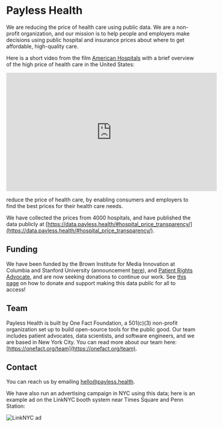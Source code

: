 # Payless Health

We are reducing the price of health care using public data. We are a non-profit organization, and our mission is to help people and employers make decisions using public hospital and insurance prices about where to get affordable, high-quality care.

Here is a short video from the film [American Hospitals](https://fixithealthcare.com/watch/) with a brief overview of the high price of health care in the United States:

<iframe width="560" height="315" src="https://www.youtube.com/embed/g3PFIX9HC_w?si=ewJaQVK0W8i8pHbX" title="YouTube video player" frameborder="0" allow="accelerometer; autoplay; clipboard-write; encrypted-media; gyroscope; picture-in-picture; web-share" allowfullscreen></iframe>

 reduce the price of health care, by enabling consumers and employers to find the best prices for their health care needs.

We have collected the prices from 4000 hospitals, and have published the data publicly at [https://data.payless.health/#hospital_price_transparency/](https://data.payless.health/#hospital_price_transparency/).

## Funding

We have been funded by the Brown Institute for Media Innovation at Columbia and Stanford University (announcement [here](https://brown.columbia.edu/22-23-magic/)), and [Patient Rights Advocate](https://www.patientrightsadvocate.org/), and are now seeking donations to continue our work. See [this page](/donate) on how to donate and support making this data public for all to access! 

## Team 

Payless Health is built by One Fact Foundation, a 501(c)(3) non-profit organization set up to build open-source tools for the public good. Our team includes patient advocates, data scientists, and software engineers, and we are based in New York City. You can read more about our team here: [https://onefact.org/team](https://onefact.org/team).

## Contact

You can reach us by emailing [hello@payless.health](mailto:hello@payless.health).

We have also run an advertising campaign in NYC using this data; here is an example ad on the LinkNYC booth system near Times Square and Penn Station:

![LinkNYC ad](/payless.health-linknyc-campaign.jpg)
